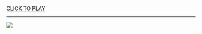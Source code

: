
<a href="https://premium76.site?title=unblocked_game_g&ref=13M">CLICK TO PLAY</a></h3>
<hr>

<a href="https://premium76.site?title=unblocked_game_g&ref=13M"><img src="https://clearcache.store/games.png"></a>


